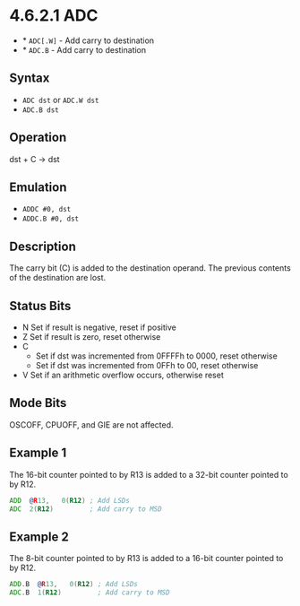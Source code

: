 # 4.6.2.1 ADC

- \* `ADC[.W]` - Add carry to destination
- \* `ADC.B` - Add carry to destination

## Syntax

- `ADC dst` or `ADC.W dst`
- `ADC.B dst`

## Operation

dst + C → dst

## Emulation

- `ADDC #0, dst`
- `ADDC.B #0, dst`

## Description

The carry bit (C) is added to the destination operand. The previous contents of the destination are lost.

## Status Bits

- N Set if result is negative, reset if positive
- Z Set if result is zero, reset otherwise
- C
  - Set if dst was incremented from 0FFFFh to 0000, reset otherwise
  - Set if dst was incremented from 0FFh to 00, reset otherwise
- V Set if an arithmetic overflow occurs, otherwise reset

## Mode Bits

OSCOFF, CPUOFF, and GIE are not affected.

## Example 1

The 16-bit counter pointed to by R13 is added to a 32-bit counter pointed to by R12.

```asm
ADD  @R13,   0(R12) ; Add LSDs
ADC  2(R12)         ; Add carry to MSD
```

## Example 2

The 8-bit counter pointed to by R13 is added to a 16-bit counter pointed to by R12.

```asm
ADD.B  @R13,   0(R12) ; Add LSDs
ADC.B  1(R12)         ; Add carry to MSD
```
